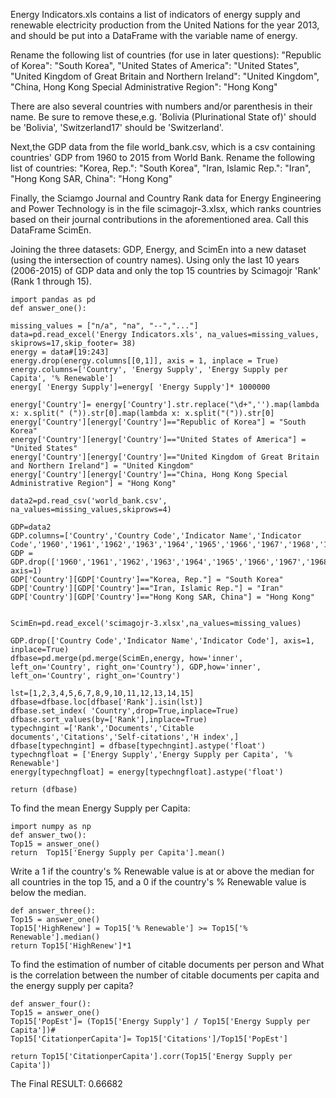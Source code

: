 Energy Indicators.xls contains a list of indicators of energy supply and renewable electricity production from the United Nations for
the year 2013, and should be put into a DataFrame with the variable name of energy.

Rename the following list of countries (for use in later questions):
"Republic of Korea": "South Korea",
"United States of America": "United States",
"United Kingdom of Great Britain and Northern Ireland": "United Kingdom",
"China, Hong Kong Special Administrative Region": "Hong Kong"

There are also several countries with numbers and/or parenthesis in their name. Be sure to remove these,e.g.
'Bolivia (Plurinational State of)' should be 'Bolivia',
'Switzerland17' should be 'Switzerland'.

Next,the GDP data from the file world_bank.csv, which is a csv containing countries' GDP from 1960 to 2015 from World Bank.
Rename the following list of countries:
"Korea, Rep.": "South Korea", 
"Iran, Islamic Rep.": "Iran",
"Hong Kong SAR, China": "Hong Kong"

Finally, the Sciamgo Journal and Country Rank data for Energy Engineering and Power Technology is in the file scimagojr-3.xlsx, 
which ranks countries based on their journal contributions in the aforementioned area. Call this DataFrame ScimEn.

Joining the three datasets: GDP, Energy, and ScimEn into a new dataset (using the intersection of country names). Using only the last 10 
years (2006-2015) of GDP data and only the top 15 countries by Scimagojr 'Rank' (Rank 1 through 15).


    import pandas as pd
    def answer_one():
    
    missing_values = ["n/a", "na", "--","..."]
    data=pd.read_excel('Energy Indicators.xls', na_values=missing_values, skiprows=17,skip_footer= 38)
    energy = data#[19:243]
    energy.drop(energy.columns[[0,1]], axis = 1, inplace = True)
    energy.columns=['Country', 'Energy Supply', 'Energy Supply per Capita', '% Renewable']
    energy[ 'Energy Supply']=energy[ 'Energy Supply']* 1000000
   
    energy['Country']= energy['Country'].str.replace("\d+",'').map(lambda x: x.split(" (")).str[0].map(lambda x: x.split("(")).str[0]
    energy['Country'][energy['Country']=="Republic of Korea"] = "South Korea"
    energy['Country'][energy['Country']=="United States of America"] = "United States"
    energy['Country'][energy['Country']=="United Kingdom of Great Britain and Northern Ireland"] = "United Kingdom"
    energy['Country'][energy['Country']=="China, Hong Kong Special Administrative Region"] = "Hong Kong"

    data2=pd.read_csv('world_bank.csv', na_values=missing_values,skiprows=4)

    GDP=data2
    GDP.columns=['Country','Country Code','Indicator Name','Indicator Code','1960','1961','1962','1963','1964','1965','1966','1967','1968','1969','1970','1971','1972','1973','1974','1975','1976','1977','1978','1979','1980','1981','1982','1983','1984','1985','1986','1987','1988','1989','1990','1991','1992','1993','1994','1995','1996','1997','1998','1999','2000','2001','2002','2003','2004','2005','2006','2007','2008','2009','2010','2011','2012','2013','2014','2015']
    GDP = GDP.drop(['1960','1961','1962','1963','1964','1965','1966','1967','1968','1969','1970','1971','1972','1973','1974','1975','1976','1977','1978','1979','1980','1981','1982','1983','1984','1985','1986','1987','1988','1989','1990','1991','1992','1993','1994','1995','1996','1997','1998','1999','2000','2001','2002','2003','2004','2005'], axis=1)
    GDP['Country'][GDP['Country']=="Korea, Rep."] = "South Korea"
    GDP['Country'][GDP['Country']=="Iran, Islamic Rep."] = "Iran"
    GDP['Country'][GDP['Country']=="Hong Kong SAR, China"] = "Hong Kong"
    
    
    ScimEn=pd.read_excel('scimagojr-3.xlsx',na_values=missing_values)
    
    GDP.drop(['Country Code','Indicator Name','Indicator Code'], axis=1, inplace=True)
    dfbase=pd.merge(pd.merge(ScimEn,energy, how='inner', left_on='Country', right_on='Country'), GDP,how='inner', left_on='Country', right_on='Country')
    
    lst=[1,2,3,4,5,6,7,8,9,10,11,12,13,14,15]
    dfbase=dfbase.loc[dfbase['Rank'].isin(lst)]
    dfbase.set_index( 'Country',drop=True,inplace=True)
    dfbase.sort_values(by=['Rank'],inplace=True)
    typechngint =['Rank','Documents','Citable documents','Citations','Self-citations','H index',]
    dfbase[typechngint] = dfbase[typechngint].astype('float')
    typechngfloat = ['Energy Supply','Energy Supply per Capita', '% Renewable']
    energy[typechngfloat] = energy[typechngfloat].astype('float')

    return (dfbase)
    
    
To find  the mean Energy Supply per Capita:
   
    import numpy as np
    def answer_two():
    Top15 = answer_one()
    return  Top15['Energy Supply per Capita'].mean()


Write  a 1 if the country's % Renewable value is at or above the median for all countries in the top 15, and a 0 if the country's 
% Renewable value is below the median.

    def answer_three():
    Top15 = answer_one()
    Top15['HighRenew'] = Top15['% Renewable'] >= Top15['% Renewable'].median()
    return Top15['HighRenew']*1
    
    
To find the  estimation of number of citable documents per person and What is the correlation between the number of citable documents
per capita and the energy supply per capita?

    def answer_four():
    Top15 = answer_one()
    Top15['PopEst']= (Top15['Energy Supply'] / Top15['Energy Supply per Capita'])#
    Top15['CitationperCapita']= Top15['Citations']/Top15['PopEst']
    
    return Top15['CitationperCapita'].corr(Top15['Energy Supply per Capita'])

   
 The Final RESULT:
 0.66682
    
    
